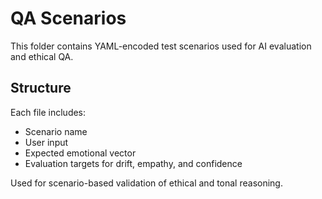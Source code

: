 # QA Scenarios

This folder contains YAML-encoded test scenarios used for AI evaluation and ethical QA.

## Structure
Each file includes:
- Scenario name
- User input
- Expected emotional vector
- Evaluation targets for drift, empathy, and confidence

Used for scenario-based validation of ethical and tonal reasoning.